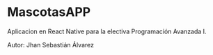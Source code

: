 # MascotasAPP

Aplicacion en React Native para la electiva Programación Avanzada I.

Autor: Jhan Sebastián Álvarez
